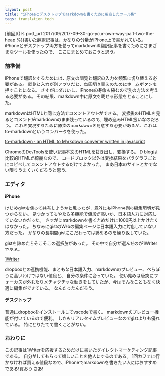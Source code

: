 ```yaml
---
layout: post
title: "iPhoneとデスクトップでmarkdownを書くために用意したツール集"
tags: translation tech
---
```


[前回]({% post_url 2017/09/2017-09-30-go-your-own-way-part-two-the-heap %})書いた翻訳記事は、かなりの分量がiPhone上で書かれている。
iPhoneとデスクトップ両方を使ってmarkdownの翻訳記事を書くためにさまざまなツールを使ったので、
ここにまとめておこうと思う。

### 前準備

iPhoneで翻訳をするためには、原文の閲覧と翻訳の入力を頻繁に切り替える必要がある。
閲覧と入力が別アプリだと、毎回切り替えのためにホームボタンを押すことになる。
さすがにダルいし、iPhoneの寿命も縮むので別の方法を考える必要がある。
その結果、markdown中に原文を載せる形態をとることにした。

markdownはHTMLと同じ方法でコメントアウトができる。
変換後のHTMLを見るとコメントがmarkdownのまま残っているので、埋め込みHTML扱いなのだろう。
これを実現するために原文のmarkdownを用意する必要があるが、これはto-markdownというコンバータを使った。

[to-markdown - an HTML to Markdown converter written in javascript](http://domchristie.github.io/to-markdown/)

ChromeのDevToolsを使い記事本文のHTMLを抜き出し、変換する。
D blogは比較的HTMLが綺麗なので、
コードブロック以外は変換結果をパラグラフごとにコピペしてコメントアウトするだけでよかった。
まあ日本のサイトとかでない限りうまくいくだろうと思う。

### エディタ

#### iPhone

はじめgistを使って共有しようかと思ったが、意外にもiPhone側の編集環境が見つからない。
見つかってもやたら多機能で値段が高いか、日本語入力に対応していないかだった。
さすがにmarkdownを書くためだけに1000円以上かけたくはなかった。
ちなみにgistのWebの編集ページは日本語入力に対応していない方だった。
かなりの長期間gistにこだわっては諦めるのを繰り返していた。

gistを諦めたらそこそこの選択肢があった。
その中で自分が選んだのが1Writerである。

[1Writer](https://itunes.apple.com/jp/app/1writer-note-taking-writing-app/id680469088)

dropboxとの連携機能、まともな日本語入力、markdownのプレビュー、べらぼうに高いわけではない値段と、
自分の条件に合っていた。
使い始めは唐突にフォーカスが外れたりメチャクチャな動きをしていたが、今はそんなこともなく快適に編集ができている。
なんだったんだろう。

#### デスクトップ

普通にdropboxをインストールしてvscodeで書く。
markdownのプレビュー機能が付いているので便利。
しかもリアルタイムプレビューなのでgistよりも優れている。
特にとりたてて書くことがない。

### おわりに

この記事は1Writerを応援するためだけに書いたダイレクトマーケティング記事である。
自分がしてもらって嬉しいことを他人にするのである。
1回カフェに行かなければ買える値段なので、iPhoneでmarkdownを書きたい人にはおすすめである!買おう!さあ!